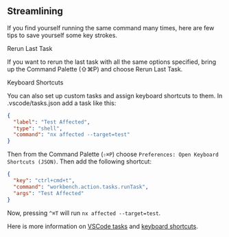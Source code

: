 ## Streamlining

If you find yourself running the same command many times, here are few tips to save yourself some key strokes.

Rerun Last Task

If you want to rerun the last task with all the same options specified, bring up the Command Palette (⇧⌘P) and choose Rerun Last Task.

Keyboard Shortcuts

You can also set up custom tasks and assign keyboard shortcuts to them. In .vscode/tasks.json add a task like this:

```json
{
  "label": "Test Affected",
  "type": "shell",
  "command": "nx affected --target=test"
}
```

Then from the Command Palette (`⇧⌘P`) choose `Preferences: Open Keyboard Shortcuts (JSON)`. Then add the following shortcut:

```json
{
  "key": "ctrl+cmd+t",
  "command": "workbench.action.tasks.runTask",
  "args": "Test Affected"
}
```

Now, pressing `^⌘T` will run `nx affected --target=test`.

Here is more information on [VSCode tasks](https://code.visualstudio.com/docs/editor/tasks) and [keyboard shortcuts](https://code.visualstudio.com/docs/getstarted/keybindings).
